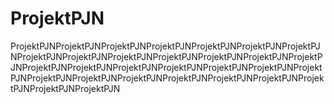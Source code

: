 # ProjektPJN
ProjektPJNProjektPJNProjektPJNProjektPJNProjektPJNProjektPJNProjektPJNProjektPJNProjektPJNProjektPJNProjektPJNProjektPJNProjektPJNProjektPJNProjektPJNProjektPJNProjektPJNProjektPJNProjektPJNProjektPJNProjektPJNProjektPJNProjektPJNProjektPJNProjektPJNProjektPJNProjektPJNProjektPJNProjektPJNProjektPJN
